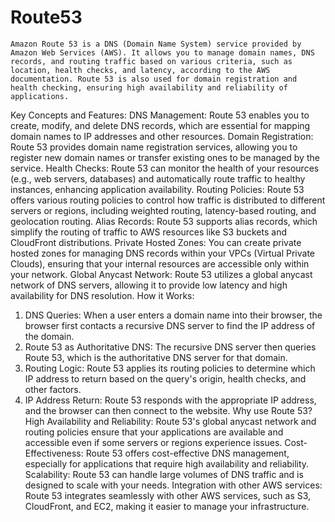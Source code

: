 # Route53

```
Amazon Route 53 is a DNS (Domain Name System) service provided by Amazon Web Services (AWS). It allows you to manage domain names, DNS records, and routing traffic based on various criteria, such as location, health checks, and latency, according to the AWS documentation. Route 53 is also used for domain registration and health checking, ensuring high availability and reliability of applications. 
```
Key Concepts and Features:
DNS Management:
Route 53 enables you to create, modify, and delete DNS records, which are essential for mapping domain names to IP addresses and other resources. 
Domain Registration:
Route 53 provides domain name registration services, allowing you to register new domain names or transfer existing ones to be managed by the service. 
Health Checks:
Route 53 can monitor the health of your resources (e.g., web servers, databases) and automatically route traffic to healthy instances, enhancing application availability. 
Routing Policies:
Route 53 offers various routing policies to control how traffic is distributed to different servers or regions, including weighted routing, latency-based routing, and geolocation routing. 
Alias Records:
Route 53 supports alias records, which simplify the routing of traffic to AWS resources like S3 buckets and CloudFront distributions. 
Private Hosted Zones:
You can create private hosted zones for managing DNS records within your VPCs (Virtual Private Clouds), ensuring that your internal resources are accessible only within your network. 
Global Anycast Network:
Route 53 utilizes a global anycast network of DNS servers, allowing it to provide low latency and high availability for DNS resolution. 
How it Works:
1. DNS Queries:
When a user enters a domain name into their browser, the browser first contacts a recursive DNS server to find the IP address of the domain. 
2. Route 53 as Authoritative DNS:
The recursive DNS server then queries Route 53, which is the authoritative DNS server for that domain. 
3. Routing Logic:
Route 53 applies its routing policies to determine which IP address to return based on the query's origin, health checks, and other factors. 
4. IP Address Return:
Route 53 responds with the appropriate IP address, and the browser can then connect to the website. 
Why use Route 53?
High Availability and Reliability:
Route 53's global anycast network and routing policies ensure that your applications are available and accessible even if some servers or regions experience issues. 
Cost-Effectiveness:
Route 53 offers cost-effective DNS management, especially for applications that require high availability and reliability. 
Scalability:
Route 53 can handle large volumes of DNS traffic and is designed to scale with your needs. 
Integration with other AWS services:
Route 53 integrates seamlessly with other AWS services, such as S3, CloudFront, and EC2, making it easier to manage your infrastructure. 

